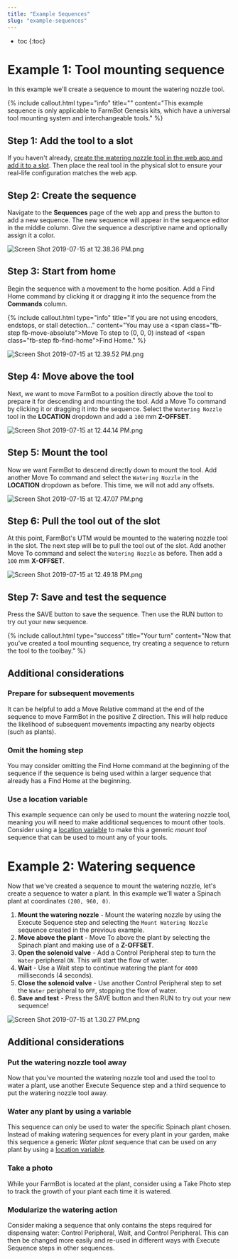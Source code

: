 ```yaml
---
title: "Example Sequences"
slug: "example-sequences"
---
```


* toc
{:toc}

# Example 1: Tool mounting sequence

In this example we'll create a sequence to mount the watering nozzle tool.

{%
include callout.html
type="info"
title=""
content="This example sequence is only applicable to FarmBot Genesis kits, which have a universal tool mounting system and interchangeable tools."
%}

## Step 1: Add the tool to a slot
If you haven't already, [create the watering nozzle tool in the web app and add it to a slot](../tools.md). Then place the real tool in the physical slot to ensure your real-life configuration matches the web app.

## Step 2: Create the sequence
Navigate to the **Sequences** page of the web app and press the <span class="fb-button fb-green"><i class='fa fa-plus'></i></span> button to add a new sequence. The new sequence will appear in the sequence editor in the middle column. Give the sequence a descriptive name and optionally assign it a color.

![Screen Shot 2019-07-15 at 12.38.36 PM.png](_images/Screen_Shot_2019-07-15_at_12.38.36_PM.png)

## Step 3: Start from home
Begin the sequence with a movement to the home position. Add a <span class="fb-step fb-find-home">Find Home</span> command by clicking it or dragging it into the sequence from the **Commands** column.

{%
include callout.html
type="info"
title="If you are not using encoders, endstops, or stall detection..."
content="You may use a <span class=\"fb-step fb-move-absolute\">Move To</span> step to (0, 0, 0) instead of <span class=\"fb-step fb-find-home\">Find Home</span>."
%}



![Screen Shot 2019-07-15 at 12.39.52 PM.png](_images/Screen_Shot_2019-07-15_at_12.39.52_PM.png)

## Step 4: Move above the tool
Next, we want to move FarmBot to a position directly above the tool to prepare it for descending and mounting the tool. Add a <span class="fb-step fb-move-absolute">Move To</span> command by clicking it or dragging it into the sequence. Select the `Watering Nozzle` tool in the **LOCATION** dropdown and add a `100` mm **Z-OFFSET**.

![Screen Shot 2019-07-15 at 12.44.14 PM.png](_images/Screen_Shot_2019-07-15_at_12.44.14_PM.png)

## Step 5: Mount the tool
Now we want FarmBot to descend directly down to mount the tool. Add another <span class="fb-step fb-move-absolute">Move To</span> command and select the `Watering Nozzle` in the **LOCATION** dropdown as before. This time, we will not add any offsets.

![Screen Shot 2019-07-15 at 12.47.07 PM.png](_images/Screen_Shot_2019-07-15_at_12.47.07_PM.png)

## Step 6: Pull the tool out of the slot
At this point, FarmBot's UTM would be mounted to the watering nozzle tool in the slot. The next step will be to pull the tool out of the slot. Add another <span class="fb-step fb-move-absolute">Move To</span> command and select the `Watering Nozzle` as before. Then add a `100` mm **X-OFFSET**.

![Screen Shot 2019-07-15 at 12.49.18 PM.png](_images/Screen_Shot_2019-07-15_at_12.49.18_PM.png)

## Step 7: Save and test the sequence
Press the <span class="fb-button fb-green">SAVE</span> button to save the sequence. Then use the <span class="fb-button fb-orange">RUN</span> button to try out your new sequence.

{%
include callout.html
type="success"
title="Your turn"
content="Now that you've created a tool mounting sequence, try creating a sequence to return the tool to the toolbay."
%}

## Additional considerations
### Prepare for subsequent movements
It can be helpful to add a <span class="fb-step fb-move-relative">Move Relative</span> command at the end of the sequence to move FarmBot in the positive Z direction. This will help reduce the likelihood of subsequent movements impacting any nearby objects (such as plants).

### Omit the homing step
You may consider omitting the <span class="fb-step fb-find-home">Find Home</span> command at the beginning of the sequence if the sequence is being used within a larger sequence that already has a <span class="fb-step fb-find-home">Find Home</span> at the beginning.

### Use a location variable
This example sequence can only be used to mount the watering nozzle tool, meaning you will need to make additional sequences to mount other tools. Consider using a [location variable](variables.md) to make this a generic _mount tool_ sequence that can be used to mount any of your tools.

# Example 2: Watering sequence

Now that we've created a sequence to mount the watering nozzle, let's create a sequence to water a plant. In this example we'll water a Spinach plant at coordinates `(200, 960, 0)`.

1. **Mount the watering nozzle** - Mount the watering nozzle by using the <span class="fb-step fb-execute">Execute Sequence</span> step and selecting the `Mount Watering Nozzle` sequence created in the previous example.
2. **Move above the plant** - <span class="fb-step fb-move-absolute">Move To</span> above the plant by selecting the Spinach plant and making use of a **Z-OFFSET**.
3. **Open the solenoid valve** - Add a <span class="fb-step fb-write-pin">Control Peripheral</span> step to turn the `Water` peripheral `ON`. This will start the flow of water.
4. **Wait** - Use a <span class="fb-step fb-wait">Wait</span> step to continue watering the plant for `4000` milliseconds (4 seconds).
5. **Close the solenoid valve** - Use another <span class="fb-step fb-write-pin">Control Peripheral</span> step to set the `Water` peripheral to `OFF`, stopping the flow of water.
6. **Save and test** - Press the <span class="fb-button fb-green">SAVE</span> button and then <span class="fb-button fb-orange">RUN</span> to try out your new sequence!

![Screen Shot 2019-07-15 at 1.30.27 PM.png](_images/Screen_Shot_2019-07-15_at_1.30.27_PM.png)

## Additional considerations
### Put the watering nozzle tool away
Now that you've mounted the watering nozzle tool and used the tool to water a plant, use another <span class="fb-step fb-execute">Execute Sequence</span> step and a third sequence to put the watering nozzle tool away.

### Water any plant by using a variable
This sequence can only be used to water the specific Spinach plant chosen. Instead of making watering sequences for every plant in your garden, make this sequence a generic _Water plant_ sequence that can be used on any plant by using a [location variable](variables.md).

### Take a photo
While your FarmBot is located at the plant, consider using a <span class="fb-step fb-take-photo">Take Photo</span> step to track the growth of your plant each time it is watered.

### Modularize the watering action
Consider making a sequence that only contains the steps required for dispensing water: <span class="fb-step fb-write-pin">Control Peripheral</span>, <span class="fb-step fb-wait">Wait</span>, and <span class="fb-step fb-write-pin">Control Peripheral</span>. This can then be changed more easily and re-used in different ways with <span class="fb-step fb-execute">Execute Sequence</span> steps in other sequences.
